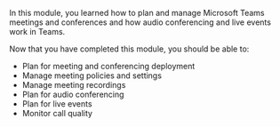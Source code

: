 In this module, you learned how to plan and manage Microsoft Teams meetings and conferences and how audio conferencing and live events work in Teams.

Now that you have completed this module, you should be able to:
  
- Plan for meeting and conferencing deployment
- Manage meeting policies and settings
- Manage meeting recordings
- Plan for audio conferencing
- Plan for live events
- Monitor call quality

